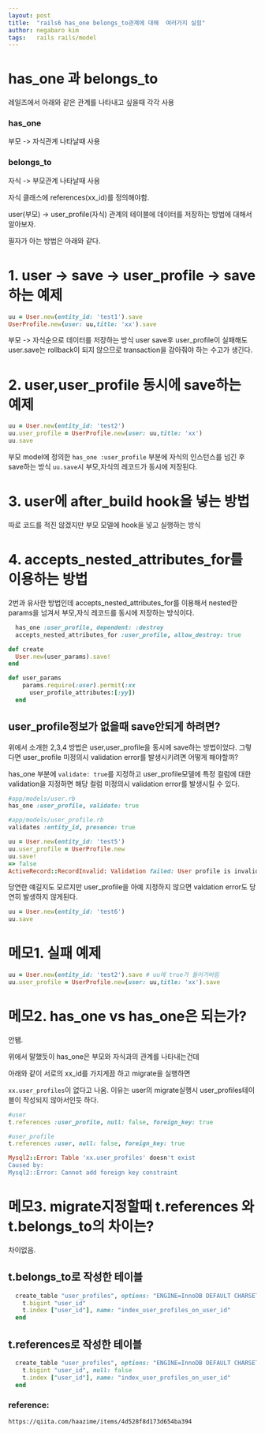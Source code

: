 ```yaml
---
layout: post
title:  "rails6 has_one belongs_to관계에 대해  여러가지 실험"
author: negabaro kim
tags:	rails rails/model
---
```



# has_one 과 belongs_to

레일즈에서 아래와 같은 관계를 나타내고 싶을때 각각 사용


### has_one

부모 -> 자식관계 나타날때 사용

### belongs_to

자식 -> 부모관계 나타날때 사용

자식 클래스에 references(xx_id)를 정의해야함.


user(부모) -> user_profile(자식) 관계의 테이블에 데이터를 저장하는 방법에 대해서 알아보자.

필자가 아는 방법은 아래와 같다.


# 1. user -> save -> user_profile -> save　하는 예제

```ruby
uu = User.new(entity_id: 'test1').save
UserProfile.new(user: uu,title: 'xx').save
```

부모 -> 자식순으로 데이터를 저장하는 방식
user save후 user_profile이 실패해도 user.save는 rollback이 되지 않으므로 
transaction을 감아줘야 하는 수고가 생긴다.

# 2. user,user_profile 동시에 save하는 예제

```ruby
uu = User.new(entity_id: 'test2')
uu.user_profile = UserProfile.new(user: uu,title: 'xx')
uu.save
```

부모 model에 정의한 `has_one :user_profile` 부분에 자식의 인스턴스를 넘긴 후
save하는 방식 `uu.save`시 부모,자식의 레코드가 동시에 저장된다.


# 3. user에 after_build hook을 넣는 방법

따로 코드를 적진 않겠지만 
부모 모델에 hook을 넣고 실행하는 방식



# 4. accepts_nested_attributes_for를 이용하는 방법

2번과 유사한 방법인데 accepts_nested_attributes_for를 이용해서 nested한 params을 넘겨서
부모,자식 레코드를 동시에 저장하는 방식이다.

```ruby
  has_one :user_profile, dependent: :destroy
  accepts_nested_attributes_for :user_profile, allow_destroy: true
```

```ruby
def create
  User.new(user_params).save!
end

def user_params
    params.require(:user).permit(:xx
      user_profile_attributes:[:yy])
  end
```

## user_profile정보가 없을때 save안되게 하려면?

위에서 소개한 2,3,4 방법은 user,user_profile을 동시에 save하는 방법이었다.
그렇다면 user_profile 미정의시 validation error를 발생시키려면 어떻게 해야할까?

has_one 부분에 `validate: true`를 지정하고 
user_profile모델에 특정 컬럼에 대한 validation을 지정하면 
해당 컬럼 미정의시 validation error를 발생시킬 수 있다.

```ruby
#app/models/user.rb
has_one :user_profile, validate: true
```

```ruby
#app/models/user_profile.rb
validates :entity_id, presence: true
```



```ruby
uu = User.new(entity_id: 'test5')
uu.user_profile = UserProfile.new
uu.save!
=> false
ActiveRecord::RecordInvalid: Validation failed: User profile is invalid
```


당연한 얘길지도 모르지만 user_profile을 아예 지정하지 않으면 valdation error도 당연히 발생하지 않게된다.


```ruby
uu = User.new(entity_id: 'test6')
uu.save
```



# 메모1. 실패 예제

```ruby
uu = User.new(entity_id: 'test2').save # uu에 true가 들어가버림
uu.user_profile = UserProfile.new(user: uu,title: 'xx').save
```


# 메모2. has_one vs has_one은 되는가?

안됌.

위에서 말했듯이 has_one은 부모와 자식과의 관계를 나타내는건데

아래와 같이 서로의 xx_id를 가지게끔 하고 migrate을 실행하면

`xx.user_profiles`이 없다고 나옴.
이유는 user의 migrate실행시 user_profiles테이블이 작성되지 않아서인듯 하다.


```ruby
#user
t.references :user_profile, null: false, foreign_key: true

#user_profile
t.references :user, null: false, foreign_key: true
```

```ruby
Mysql2::Error: Table 'xx.user_profiles' doesn't exist
Caused by:
Mysql2::Error: Cannot add foreign key constraint
```



# 메모3. migrate지정할때 t.references 와 t.belongs_to의 차이는?

차이없음.

## t.belongs_to로 작성한 테이블

```ruby
  create_table "user_profiles", options: "ENGINE=InnoDB DEFAULT CHARSET=utf8mb4", force: :cascade do |t|
    t.bigint "user_id"
    t.index ["user_id"], name: "index_user_profiles_on_user_id"
  end
```

## t.references로 작성한 테이블

```ruby
  create_table "user_profiles", options: "ENGINE=InnoDB DEFAULT CHARSET=utf8mb4", force: :cascade do |t|
    t.bigint "user_id", null: false
    t.index ["user_id"], name: "index_user_profiles_on_user_id"
  end
```

### reference:

```
https://qiita.com/haazime/items/4d528f8d173d654ba394
```